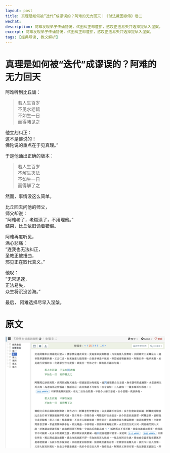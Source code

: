 ```yaml
---
layout: post
title: 真理是如何被“迭代”成谬误的？阿难的无力回天｜《付法藏因緣傳》卷二
wechat: 
description: 阿难发现弟子传诵错偈，试图纠正却遭拒，感叹正法易失并选择提早入涅槃。
excerpt: 阿难发现弟子传诵错偈，试图纠正却遭拒，感叹正法易失并选择提早入涅槃。
tags: [经典导读, 教义解析]
---
```


# 真理是如何被“迭代”成谬误的？阿难的无力回天

阿难听到比丘诵：

> 若人生百岁 <br>
> 不见水老鹤 <br>
> 不如生一日 <br>
> 而得睹见之

他立刻纠正：<br>
这不是佛说的！<br>
佛陀说的重点在于见真理。”

于是他诵出正确的版本：

> 若人生百岁 <br>
> 不解生灭法 <br>
> 不如生一日 <br>
> 而得解了之 <br>

然而，事情没这么简单。

比丘回去问他的师父，<br>
师父却说：<br>
“阿难老了，老糊涂了，不用理他。” <br>
结果，比丘依旧诵着错偈。

阿难再度听见，<br>
满心悲痛：<br>
“连我也无法纠正，<br>
圣教正被扭曲，<br>
邪见正在取代真义。”

他叹：<br>
“无常迅速，<br>
正法易失，<br>
众生将沉没苦海。”

最后，
阿难选择尽早入涅槃。

# 原文

![](../images/2025-09-26-22-20-35.png)
